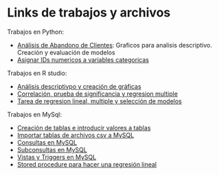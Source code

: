 # Links de trabajos y archivos
Trabajos en Python:
- [Análisis de Abandono de Clientes](https://github.com/Peque-73/Bootcamp-Data-Science/blob/main/Analisis%20de%20abandono%20de%20clientes.ipynb): Graficos para analisis descriptivo. Creación y evaluación de modelos
- [Asignar IDs numericos a variables categoricas](https://github.com/Peque-73/MCD-METODOS-ESTADISTICOS-BASICOS/blob/main/Tareas/Reporte%201/Assign_ID.py)

Trabajos en R studio:
- [Análisis descriptivpo y creación de gráficas](https://github.com/Peque-73/MCD-METODOS-ESTADISTICOS-BASICOS/blob/main/Tareas/Reporte%202/Reporte%202.R)
- [Correlación, prueba de significancia y regresion multiple](https://github.com/Peque-73/MCD-METODOS-ESTADISTICOS-BASICOS/blob/main/Tareas/Reporte%203/Reporte%203.R)
- [Tarea de regresion lineal, multiple y selección de modelos](https://github.com/Peque-73/MCD-METODOS-ESTADISTICOS-BASICOS/blob/main/Tareas/Evidencia%206.R)

Trabajos en MySql:
- [Creación de tablas e introducir valores a tablas](https://github.com/Peque-73/BD-Relacional---Clase-1/blob/main/Tareas/Tarea_4.sql)
- [Importar tablas de archivos csv a MySQL](https://github.com/Peque-73/BD-Relacional---Clase-1/blob/main/Tareas/Tarea_5.sql)
- [Consultas en MySQL](https://github.com/Peque-73/BD-Relacional---Clase-1/blob/main/Tareas/Tarea_6.md)
- [Subconsultas en MySQL](https://github.com/Peque-73/BD-Relacional---Clase-1/blob/main/Tareas/Tarea_7.md)
- [Vistas y Triggers en MySQL](https://github.com/Peque-73/BD-Relacional---Clase-1/blob/main/Tareas/Tarea_8.sql)
- [Stored procedure para hacer una regresión lineal](https://github.com/Peque-73/BD-Relacional---Clase-1/blob/main/Tareas/Tarea_9.sql)
